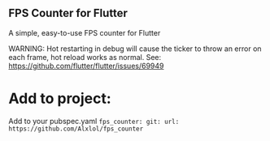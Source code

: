 ## FPS Counter for Flutter

A simple, easy-to-use FPS counter for Flutter

WARNING: Hot restarting in debug will cause the ticker to throw an error on each frame, hot reload works as normal.
See: https://github.com/flutter/flutter/issues/69949

# Add to project:

Add to your pubspec.yaml
`fps_counter:
    git:
        url: https://github.com/Alxlol/fps_counter`
